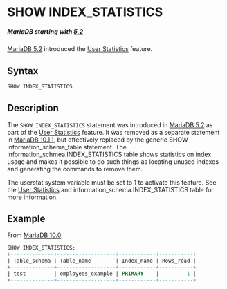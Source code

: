 # SHOW INDEX_STATISTICS

##### MariaDB starting with [5.2](/kb/en/what-is-mariadb-52/)

[MariaDB 5.2](/kb/en/what-is-mariadb-52/) introduced the [User Statistics](/replication/optimization-and-tuning/query-optimizations/statistics-for-optimizing-queries/user-statistics) feature.

## Syntax

```sql
SHOW INDEX_STATISTICS
```

## Description

The `SHOW INDEX_STATISTICS` statement was introduced in [MariaDB 5.2](/kb/en/what-is-mariadb-52/) as part of the [User Statistics](/replication/optimization-and-tuning/query-optimizations/statistics-for-optimizing-queries/user-statistics) feature. It was removed as a separate statement in [MariaDB 10.1.1](/kb/en/mariadb-1011-release-notes/), but effectively replaced by the generic <a undefined>SHOW information_schema_table</a> statement. The <a undefined>information_schmea.INDEX_STATISTICS</a> table shows statistics on index usage and makes it possible to do such things as locating unused indexes and generating the commands to remove them.

The <a undefined>userstat</a> system variable must be set to 1 to activate this feature. See the [User Statistics](/replication/optimization-and-tuning/query-optimizations/statistics-for-optimizing-queries/user-statistics) and <a undefined>information_schema.INDEX_STATISTICS</a> table for more information.

## Example

From [MariaDB 10.0](/kb/en/what-is-mariadb-100/):

```sql
SHOW INDEX_STATISTICS;
+--------------+-------------------+------------+-----------+
| Table_schema | Table_name        | Index_name | Rows_read |
+--------------+-------------------+------------+-----------+
| test         | employees_example | PRIMARY    |         1 |
+--------------+-------------------+------------+-----------+
```